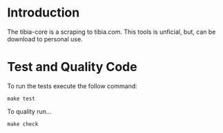 # Introduction

The tibia-core is a scraping to tibia.com. This tools is unficial, but, can be download to personal use.

# Test and Quality Code

To run the tests execute the follow command:

```shell
make test
```

To quality run...

```shell
make check
```
